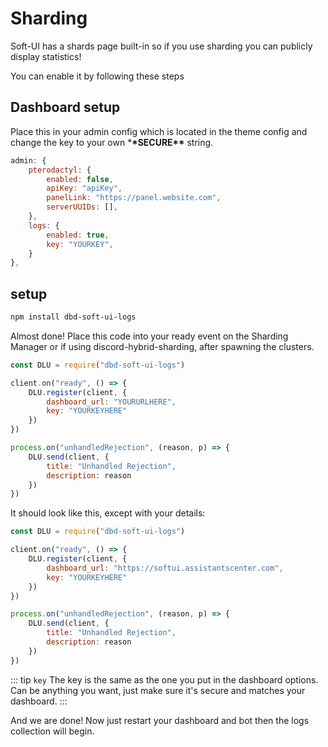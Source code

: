 # Sharding

Soft-UI has a shards page built-in so if you use sharding you can publicly display statistics!

You can enable it by following these steps

## Dashboard setup

Place this in your admin config which is located in the theme config and change the key to your own \***\*SECURE\*\*** string.

```js
admin: {
    pterodactyl: {
        enabled: false,
        apiKey: "apiKey",
        panelLink: "https://panel.website.com",
        serverUUIDs: [],
    },
    logs: {
        enabled: true,
        key: "YOURKEY",
    }
},
```

## setup

```bash
npm install dbd-soft-ui-logs
```

Almost done! Place this code into your ready event on the Sharding Manager or if using discord-hybrid-sharding, after spawning the clusters.

```js
const DLU = require("dbd-soft-ui-logs")

client.on("ready", () => {
    DLU.register(client, {
        dashboard_url: "YOURURLHERE",
        key: "YOURKEYHERE"
    })
})

process.on("unhandledRejection", (reason, p) => {
    DLU.send(client, {
        title: "Unhandled Rejection",
        description: reason
    })
})
```

It should look like this, except with your details:

```js
const DLU = require("dbd-soft-ui-logs")

client.on("ready", () => {
    DLU.register(client, {
        dashboard_url: "https://softui.assistantscenter.com",
        key: "YOURKEYHERE"
    })
})

process.on("unhandledRejection", (reason, p) => {
    DLU.send(client, {
        title: "Unhandled Rejection",
        description: reason
    })
})
```

::: tip `key`
The key is the same as the one you put in the dashboard options. Can be anything you want, just make sure it's secure and matches your dashboard.
:::

And we are done! Now just restart your dashboard and bot then the logs collection will begin.
